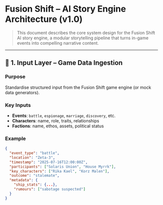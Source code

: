 # Fusion Shift – AI Story Engine Architecture (v1.0)

> This document describes the core system design for the Fusion Shift AI story engine, a modular storytelling pipeline that turns in-game events into compelling narrative content.

---

## 🧾 1. Input Layer – Game Data Ingestion

### Purpose
Standardise structured input from the Fusion Shift game engine (or mock data generators).

### Key Inputs
- **Events**: `battle`, `espionage`, `marriage`, `discovery`, etc.
- **Characters**: name, role, traits, relationships
- **Factions**: name, ethos, assets, political status

### Example
```json
{
  "event_type": "battle",
  "location": "Zeta-3",
  "timestamp": "2025-07-16T12:00:00Z",
  "participants": ["Solaris Union", "House Myrrk"],
  "key_characters": ["Rika Kael", "Korz Malen"],
  "outcome": "stalemate",
  "metadata": {
    "ship_stats": {...},
    "rumours": ["sabotage suspected"]
  }
}

